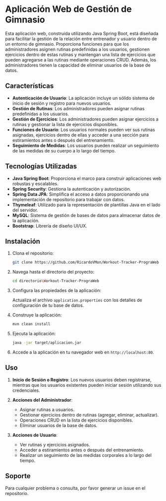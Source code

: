 # Aplicación Web de Gestión de Gimnasio

Esta aplicación web, construida utilizando Java Spring Boot, está diseñada para facilitar la gestión de la relación entre entrenador y usuario dentro de un entorno de gimnasio. Proporciona funciones para que los administradores asignen rutinas predefinidas a los usuarios, gestionen ejercicios dentro de estas rutinas y mantengan una lista de ejercicios que pueden agregarse a las rutinas mediante operaciones CRUD. Además, los administradores tienen la capacidad de eliminar usuarios de la base de datos.

## Características

- **Autenticación de Usuario**: La aplicación incluye un sólido sistema de inicio de sesión y registro para nuevos usuarios.
- **Gestión de Rutinas**: Los administradores pueden asignar rutinas predefinidas a los usuarios.
- **Gestión de Ejercicios**: Los administradores pueden asignar ejercicios a rutinas y gestionar la lista de ejercicios disponibles.
- **Funciones de Usuario**: Los usuarios normales pueden ver sus rutinas asignadas, ejercicios dentro de ellas y acceder a una sección para estiramientos antes o después del entrenamiento.
- **Seguimiento de Medidas**: Los usuarios pueden realizar un seguimiento de las medidas de su cuerpo a lo largo del tiempo.

## Tecnologías Utilizadas

- **Java Spring Boot**: Proporciona el marco para construir aplicaciones web robustas y escalables.
- **Spring Security**: Gestiona la autenticación y autorización.
- **Spring Data JPA**: Simplifica el acceso a datos proporcionando una implementación de repositorio para trabajar con datos.
- **Thymeleaf**: Utilizado para la representación de plantillas Java en el lado del servidor.
- **MySQL**: Sistema de gestión de bases de datos para almacenar datos de la aplicación.
- **Bootstrap**: Librería de diseño UI/UX.

## Instalación

1. Clona el repositorio:

   ```bash
   git clone https://github.com/RicardoVMon/Workout-Tracker-PrograWeb
   ```

2. Navega hasta el directorio del proyecto:

   ```bash
   cd directorio\Workout-Tracker-PrograWeb
   ```

3. Configura las propiedades de la aplicación:

   Actualiza el archivo `application.properties` con los detalles de configuración de tu base de datos.

4. Construye la aplicación:

   ```bash
   mvn clean install
   ```

5. Ejecuta la aplicación:

   ```bash
   java -jar target/aplicacion.jar
   ```

6. Accede a la aplicación en tu navegador web en `http://localhost:80`.

## Uso

1. **Inicio de Sesión o Registro**: Los nuevos usuarios deben registrarse, mientras que los usuarios existentes pueden iniciar sesión utilizando sus credenciales.

2. **Acciones del Administrador**:
   - Asignar rutinas a usuarios.
   - Gestionar ejercicios dentro de rutinas (agregar, eliminar, actualizar).
   - Operaciones CRUD en la lista de ejercicios disponibles.
   - Eliminar usuarios de la base de datos.

3. **Acciones de Usuario**:
   - Ver rutinas y ejercicios asignados.
   - Acceder a estiramientos antes o después del entrenamiento.
   - Realizar un seguimiento de las medidas corporales a lo largo del tiempo.

## Soporte

Para cualquier problema o consulta, por favor generar un issue en el repositorio.
